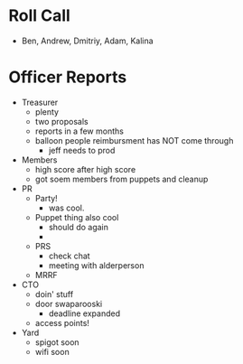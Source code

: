 # Roll Call

- Ben, Andrew, Dmitriy, Adam, Kalina
  
# Officer Reports

- Treasurer
  - plenty
  - two proposals
  - reports in a few months
  - balloon people reimbursment has NOT come through
    - jeff needs to prod
- Members
  - high score after high score
  - got soem members from puppets and cleanup
- PR
  - Party!
    - was cool.
  - Puppet thing also cool
    - should do again
    - 
  - PRS
    - check chat
    - meeting with alderperson
  - MRRF
- CTO
  - doin' stuff
  - door swaparooski
    - deadline expanded
  - access points!
- Yard
  - spigot soon
  - wifi soon
